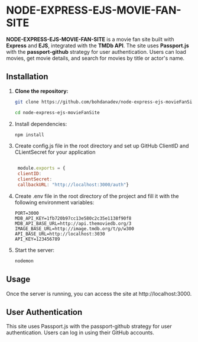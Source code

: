 # NODE-EXPRESS-EJS-MOVIE-FAN-SITE

**NODE-EXPRESS-EJS-MOVIE-FAN-SITE** is a movie fan site built with **Express** and **EJS**, integrated with the **TMDb API**. The site uses **Passport.js** with the **passport-github** strategy for user authentication. Users can load movies, get movie details, and search for movies by title or actor's name.

## Installation

1. **Clone the repository:**  

   ```bash
   git clone https://github.com/bohdanadev/node-express-ejs-movieFanSite.git

   cd node-express-ejs-movieFanSite
   ```
2. Install dependencies:  

   ```bash
   npm install
   ```
3. Create config.js file in the root directory and set up GitHub ClientID and CLientSecret for your application  

   ```config.js  

    module.exports = {
    clientID: 
    clientSecret: 
    callbackURL: "http://localhost:3000/auth"}  

    ```

4. Create .env file in the root directory of the project and fill it with the following environment variables:

   ```.env
   PORT=3000  
   MDB_API_KEY=1fb720b97cc13e580c2c35e1138f90f8  
   MDB_API_BASE_URL=http://api.themoviedb.org/3  
   IMAGE_BASE_URL=http://image.tmdb.org/t/p/w300  
   API_BASE_URL=http://localhost:3030  
   API_KEY=123456789  
   ```

5. Start the server:  

   ```bash
   nodemon
   ```

## Usage  

Once the server is running, you can access the site at http://localhost:3000.

## User Authentication  

This site uses Passport.js with the passport-github strategy for user authentication. Users can log in using their GitHub accounts.